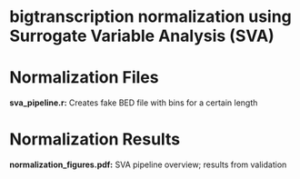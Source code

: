 # bigtranscription normalization using Surrogate Variable Analysis (SVA)

# Normalization Files
**sva_pipeline.r:** Creates fake BED file with bins for a certain length

# Normalization Results
**normalization_figures.pdf:** SVA pipeline overview; results from validation
